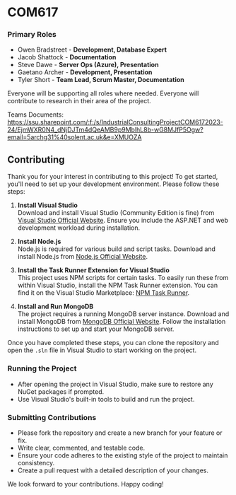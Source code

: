 # COM617
### Primary Roles

- Owen Bradstreet - **Development, Database Expert**
- Jacob Shattock - **Documentation**
- Steve Dawe - **Server Ops (Azure), Presentation**
- Gaetano Archer - **Development, Presentation**
- Tyler Short - **Team Lead, Scrum Master, Documentation**

Everyone will be supporting all roles where needed.
Everyone will contribute to research in their area of the project.

Teams Documents:
https://ssu.sharepoint.com/:f:/s/IndustrialConsultingProjectCOM6172023-24/EjmWXR0N4_dNjDJTm4dQeAMB9p9MblhL8b-wG8MJfP5Ogw?email=5archg31%40solent.ac.uk&e=XMUOZA

## Contributing

Thank you for your interest in contributing to this project! To get started, you'll need to set up your development environment. Please follow these steps:

1. **Install Visual Studio**  
   Download and install Visual Studio (Community Edition is fine) from [Visual Studio Official Website](https://visualstudio.microsoft.com/). Ensure you include the ASP.NET and web development workload during installation.

2. **Install Node.js**  
   Node.js is required for various build and script tasks. Download and install Node.js from [Node.js Official Website](https://nodejs.org/).

3. **Install the Task Runner Extension for Visual Studio**  
   This project uses NPM scripts for certain tasks. To easily run these from within Visual Studio, install the NPM Task Runner extension. You can find it on the Visual Studio Marketplace: [NPM Task Runner](https://marketplace.visualstudio.com/items?itemName=MadsKristensen.NPMTaskRunner).

4. **Install and Run MongoDB**  
   The project requires a running MongoDB server instance. Download and install MongoDB from [MongoDB Official Website](https://www.mongodb.com/try/download/community). Follow the installation instructions to set up and start your MongoDB server.

Once you have completed these steps, you can clone the repository and open the `.sln` file in Visual Studio to start working on the project.

### Running the Project
- After opening the project in Visual Studio, make sure to restore any NuGet packages if prompted.
- Use Visual Studio's built-in tools to build and run the project.

### Submitting Contributions
- Please fork the repository and create a new branch for your feature or fix.
- Write clear, commented, and testable code.
- Ensure your code adheres to the existing style of the project to maintain consistency.
- Create a pull request with a detailed description of your changes.

We look forward to your contributions. Happy coding!

